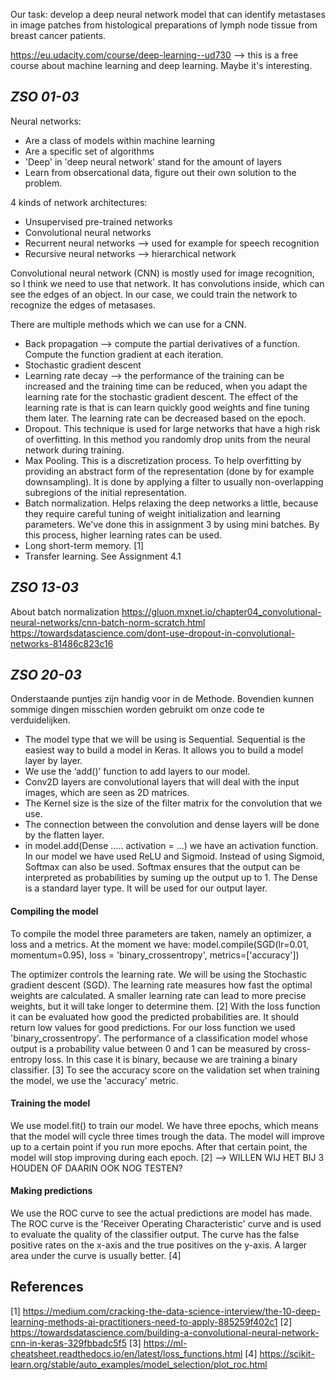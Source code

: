 Our task: develop a deep neural network model that can identify metastases in image patches from histological preparations of lymph node tissue from breast cancer patients.

https://eu.udacity.com/course/deep-learning--ud730 --> this is a free course about machine learning and deep learning. Maybe it's interesting.

## _ZSO 01-03_

Neural networks:
- Are a class of models within machine learning
- Are a specific set of algorithms
- 'Deep' in 'deep neural network' stand for the amount of layers
- Learn from obsercational data, figure out their own solution to the problem. 

4 kinds of network architectures:
- Unsupervised pre-trained networks
- Convolutional neural networks
- Recurrent neural networks --> used for example for speech recognition
- Recursive neural networks --> hierarchical network

Convolutional neural network (CNN) is mostly used for image recognition, so I think we need to use that network.
It has convolutions inside, which can see the edges of an object. In our case, we could train the network to recognize the edges of metasases.

There are multiple methods which we can use for a CNN.
- Back propagation --> compute the partial derivatives of a function. Compute the function gradient at each iteration.
- Stochastic gradient descent
- Learning rate decay --> the performance of the training can be increased and the training time can be reduced, when you adapt the learning rate for the stochastic gradient descent. The effect of the learning rate is that is can learn quickly good weights and fine tuning them later. The learning rate can be decreased based on the epoch. 
- Dropout. This technique is used for large networks that have a high risk of overfitting. In this method you randomly drop units from the neural network during training.
- Max Pooling. This is a discretization process. To help overfitting by providing an abstract form of the representation (done by for example downsampling). It is done by applying a filter to usually non-overlapping subregions of the initial representation.
- Batch normalization. Helps relaxing the deep networks a little, because they require careful tuning of weight initialization and learning parameters. We've done this in assignment 3 by using mini batches. By this process, higher learning rates can be used.
- Long short-term memory. [1]
- Transfer learning. See Assignment 4.1

## _ZSO 13-03_

About batch normalization
https://gluon.mxnet.io/chapter04_convolutional-neural-networks/cnn-batch-norm-scratch.html 
https://towardsdatascience.com/dont-use-dropout-in-convolutional-networks-81486c823c16

## _ZSO 20-03_

Onderstaande puntjes zijn handig voor in de Methode. Bovendien kunnen sommige dingen misschien worden gebruikt om onze code te verduidelijken. 
* The model type that we will be using is Sequential. Sequential is the easiest way to build a model in Keras. It allows you to build a model layer by layer.
* We use the ‘add()’ function to add layers to our model.
* Conv2D layers are convolutional layers that will deal with the input images, which are seen as 2D matrices.
* The Kernel size is the size of the filter matrix for the convolution that we use.
* The connection between the convolution and dense layers will be done by the flatten layer.
* in model.add(Dense ..... activation = ...) we have an activation function. In our model we have used ReLU and Sigmoid. Instead of using Sigmoid, Softmax can also be used. Softmax ensures that the output can be interpreted as probabilities by suming up the output up to 1. The Dense is a standard layer type. It will be used for our output layer.

#### Compiling the model
To compile the model three parameters are taken, namely an optimizer, a loss and a metrics. At the moment we have:
model.compile(SGD(lr=0.01, momentum=0.95), loss = 'binary_crossentropy', metrics=['accuracy']) 

The optimizer controls the learning rate. We will be using the Stochastic gradient descent (SGD).
The learning rate measures how fast the optimal weights are calculated. A smaller learning rate can lead to more precise weights, but it will take longer to determine them. [2]
With the loss function it can be evaluated how good the predicted probabilities are. It should return low values for good predictions. For our loss function we used 'binary_crossentropy'. The performance of a classification model whose output is a probability value between 0 and 1 can be measured by cross-entropy loss. In this case it is binary, because we are training a binary classifier. [3]
To see the accuracy score on the validation set when training the model, we use the 'accuracy' metric.

#### Training the model
We use model.fit() to train our model. We have three epochs, which means that the model will cycle three times trough the data. The model will improve up to a certain point if you run more epochs. After that certain point, the model will stop improving during each epoch. [2] --> WILLEN WIJ HET BIJ 3 HOUDEN OF DAARIN OOK NOG TESTEN?

#### Making predictions
We use the ROC curve to see the actual predictions are model has made. 
The ROC curve is the 'Receiver Operating Characteristic' curve and is used to evaluate the quality of the classifier output. The curve has the false positive rates on the x-axis and the true positives on the y-axis. A larger area under the curve is usually better. [4]

## References
[1] https://medium.com/cracking-the-data-science-interview/the-10-deep-learning-methods-ai-practitioners-need-to-apply-885259f402c1 
[2] https://towardsdatascience.com/building-a-convolutional-neural-network-cnn-in-keras-329fbbadc5f5
[3] https://ml-cheatsheet.readthedocs.io/en/latest/loss_functions.html
[4] https://scikit-learn.org/stable/auto_examples/model_selection/plot_roc.html
